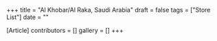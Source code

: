 +++
title = "Al Khobar/Al Raka, Saudi Arabia"
draft = false
tags = ["Store List"]
date = ""

[Article]
contributors = []
gallery = []
+++